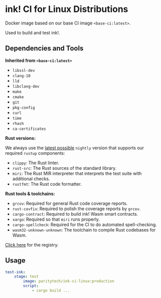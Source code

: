 # ink! CI for Linux Distributions

Docker image based on our base CI image `<base-ci:latest>`.

Used to build and test ink!.

## Dependencies and Tools

**Inherited from `<base-ci:latest>`**

- `libssl-dev`
- `clang-10`
- `lld`
- `libclang-dev`
- `make`
- `cmake`
- `git`
- `pkg-config`
- `curl`
- `time`
- `rhash`
- `ca-certificates`

**Rust versions:**

We always use the [latest possible](https://rust-lang.github.io/rustup-components-history/) `nightly` version that supports our required `rustup` components:

- `clippy`: The Rust linter.
- `rust-src`: The Rust sources of the standard library.
- `miri`: The Rust MIR interpreter that interprets the test suite with additional checks.
- `rustfmt`: The Rust code formatter.

**Rust tools & toolchains:**

- `grcov`: Required for general Rust code coverage reports.
- `rust-covfix`: Required to polish the coverage reports by `grcov`.
- `cargo-contract`: Required to build ink! Wasm smart contracts.
- `xargo`: Required so that `miri` runs properly.
- `cargo-spellcheck`: Required for the CI to do automated spell-checking.
- `wasm32-unknown-unknown`: The toolchain to compile Rust codebases for Wasm.

[Click here](https://hub.docker.com/repository/docker/paritytech/ink-ci-linux) for the registry.

## Usage

```yaml
test-ink:
    stage: test
        image: paritytech/ink-ci-linux:production
        script:
            - cargo build ...
```

